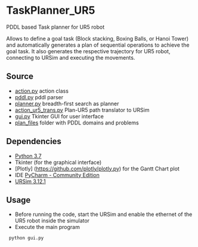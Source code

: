 # TaskPlanner_UR5
PDDL based Task planner for UR5 robot

Allows to define a goal task (Block stacking, Boxing Balls, or Hanoi Tower) and automatically generates a plan of sequential operations to achieve the  goal task. It also generates the respective trajectory for UR5 robot, connecting to URSim and executing the movements.

## Source
- [action.py](action.py) action class
- [pddl.py](pddl.py) pddl parser
- [planner.py](planner.py) breadth-first search as planner
- [action_ur5_trans.py](action_ur5_trans.py) Plan-UR5 path translator to URSim
- [gui.py](gui.py) Tkinter GUI for user interface
- [plan_files](plan_files/) folder with PDDL domains and problems

## Dependencies
* [Python 3.7](https://www.python.org/downloads/release/python-37/)
* Tkinter (for the graphical interface)
* [Plotly] (https://github.com/plotly/plotly.py) for the Gantt Chart plot
* IDE [PyCharm - Community Edition](https://www.jetbrains.com/pycharm/download/)
* [URSim 3.12.1](https://www.universal-robots.com/download/?option=18940)

## Usage
- Before running the code, start the URSim and enable the ethernet of the UR5 robot inside the simulator
- Execute the main program
```bash
 python gui.py
```


